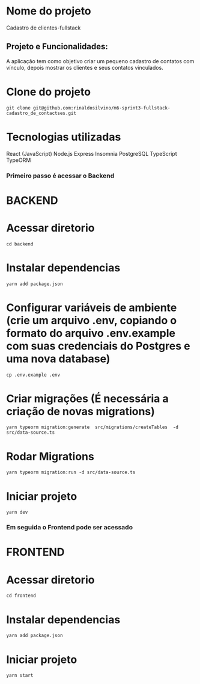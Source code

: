 # Nome do projeto

Cadastro de clientes-fullstack

## Projeto e Funcionalidades:

A aplicação tem como objetivo criar um pequeno cadastro de contatos com vínculo, depois mostrar os clientes e seus contatos vinculados.

# Clone do projeto
```
git clone git@github.com:rinaldosilvino/m6-sprint3-fullstack-cadastro_de_contactses.git
```

# Tecnologias utilizadas

React (JavaScript)
Node.js
Express
Insomnia
PostgreSQL
TypeScript
TypeORM


### Primeiro passo é acessar o Backend

# BACKEND

# Acessar diretorio

````
cd backend
````

# Instalar dependencias

````
yarn add package.json
````

# Configurar variáveis de ambiente (crie um arquivo .env, copiando o formato do arquivo .env.example com suas credenciais do Postgres e uma nova database)
````
cp .env.example .env 
````

# Criar migrações (É necessária a criação de novas migrations)
````
yarn typeorm migration:generate  src/migrations/createTables  -d src/data-source.ts
````

# Rodar Migrations
````
yarn typeorm migration:run -d src/data-source.ts
````

# Iniciar projeto
````
yarn dev
````


### Em seguida o Frontend pode ser acessado

# FRONTEND 

# Acessar diretorio
````
cd frontend
````

#  Instalar dependencias
````
yarn add package.json
````

# Iniciar projeto
````
yarn start
````


